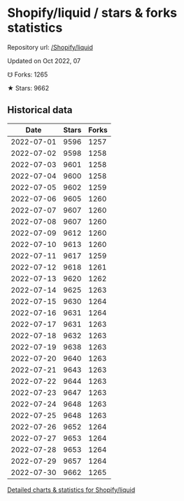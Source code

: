 # Shopify/liquid / stars & forks statistics

Repository url: [/Shopify/liquid](https://github.com/Shopify/liquid)

Updated on Oct 2022, 07

☋ Forks: 1265

★ Stars: 9662

## Historical data
| Date | Stars | Forks |
|------|-------|-------|
| 2022-07-01 | 9596 | 1257 | 
| 2022-07-02 | 9598 | 1258 | 
| 2022-07-03 | 9601 | 1258 | 
| 2022-07-04 | 9600 | 1258 | 
| 2022-07-05 | 9602 | 1259 | 
| 2022-07-06 | 9605 | 1260 | 
| 2022-07-07 | 9607 | 1260 | 
| 2022-07-08 | 9607 | 1260 | 
| 2022-07-09 | 9612 | 1260 | 
| 2022-07-10 | 9613 | 1260 | 
| 2022-07-11 | 9617 | 1259 | 
| 2022-07-12 | 9618 | 1261 | 
| 2022-07-13 | 9620 | 1262 | 
| 2022-07-14 | 9625 | 1263 | 
| 2022-07-15 | 9630 | 1264 | 
| 2022-07-16 | 9631 | 1264 | 
| 2022-07-17 | 9631 | 1263 | 
| 2022-07-18 | 9632 | 1263 | 
| 2022-07-19 | 9638 | 1263 | 
| 2022-07-20 | 9640 | 1263 | 
| 2022-07-21 | 9643 | 1263 | 
| 2022-07-22 | 9644 | 1263 | 
| 2022-07-23 | 9647 | 1263 | 
| 2022-07-24 | 9648 | 1263 | 
| 2022-07-25 | 9648 | 1263 | 
| 2022-07-26 | 9652 | 1264 | 
| 2022-07-27 | 9653 | 1264 | 
| 2022-07-28 | 9653 | 1264 | 
| 2022-07-29 | 9657 | 1264 | 
| 2022-07-30 | 9662 | 1265 | 


[Detailed charts & statistics for Shopify/liquid](https://reviewgithub.com/rep/Shopify/liquid)
